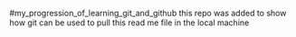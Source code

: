 #my_progression_of_learning_git_and_github
this repo was added to show how git can be used to pull this read me file in the local machine
